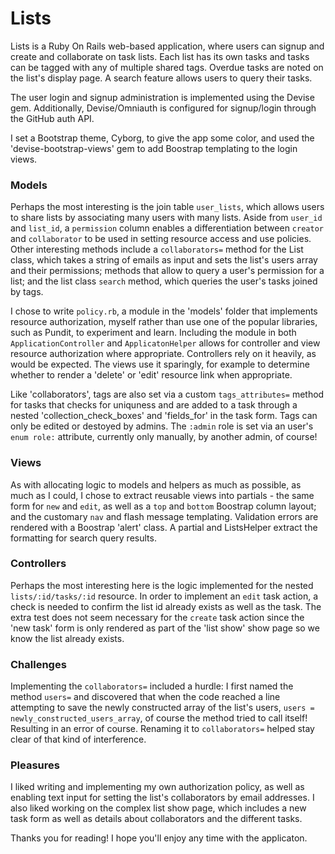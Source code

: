 # Lists

Lists is a Ruby On Rails web-based application, where users can signup and create and collaborate on task lists. Each list has its own tasks and tasks can be tagged with any of multiple shared tags. Overdue tasks are noted on the list's display page. A search feature allows users to query their tasks.

The user login and signup administration is implemented using the Devise gem. Additionally, Devise/Omniauth is configured for signup/login through the GitHub auth API.

I set a Bootstrap theme, Cyborg, to give the app some color, and used the 'devise-bootstrap-views' gem to add Boostrap templating to the login views.

### Models

Perhaps the most interesting is the join table `user_lists`, which allows users to share lists by associating many users with many lists. Aside from `user_id` and `list_id`, a `permission` column enables a differentiation between `creator` and `collaborator` to be used in setting resource access and use policies. Other interesting methods include a `collaborators=` method for the List class, which takes a string of emails as input and sets the list's users array and their permissions; methods that allow to query a user's permission for a list; and the list class `search` method, which queries the user's tasks joined by tags.

I chose to write `policy.rb`, a module in the 'models' folder that implements resource authorization, myself rather than use one of the popular libraries, such as Pundit, to experiment and learn. Including the module in both `ApplicationController` and `ApplicatonHelper` allows for controller and view resource authorization where appropriate. Controllers rely on it heavily, as would be expected. The views use it sparingly, for example to determine whether to render a 'delete' or 'edit' resource link when appropriate.

Like 'collaborators', tags are also set via a custom `tags_attributes=` method for tasks that checks for uniquness and are added to a task through a nested 'collection_check_boxes' and 'fields_for' in the task form. Tags can only be edited or destoyed by admins. The `:admin` role is set via an user's `enum role:` attribute, currently only manually, by another admin, of course!

### Views

As with allocating logic to models and helpers as much as possible, as much as I could, I chose to extract reusable views into partials - the same form for `new` and `edit`, as well as a `top` and `bottom` Boostrap column layout; and the customary `nav` and flash message templating. Validation errors are rendered with a Boostrap 'alert' class. A partial and ListsHelper extract the formatting for search query results.

### Controllers

Perhaps the most interesting here is the logic implemented for the nested `lists/:id/tasks/:id` resource. In order to implement an `edit` task action, a check is needed to confirm the list id already exists as well as the task. The extra test does not seem necessary for the `create` task action since the 'new task' form is only rendered as part of the 'list show' show page so we know the list already exists.

### Challenges

Implementing the `collaborators=` included a hurdle: I first named the method `users=` and discovered that when the code reached a line attempting to save the newly constructed array of the list's users, `users = newly_constructed_users_array`, of course the method tried to call itself! Resulting in an error of course. Renaming it to `collaborators=` helped stay clear of that kind of interference.

### Pleasures

I liked writing and implementing my own authorization policy, as well as enabling text input for setting the list's collaborators by email addresses. I also liked working on the complex list show page, which includes a new task form as well as details about collaborators and the different tasks.

Thanks you for reading! I hope you'll enjoy any time with the applicaton.
